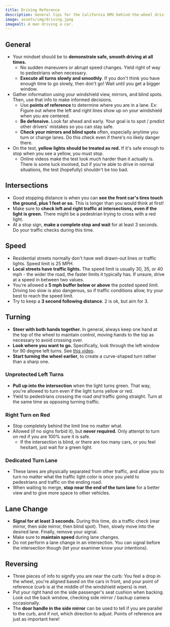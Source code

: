 ```yaml
---
title: Driving Reference
description: General tips for the California DMV behind-the-wheel driving test.
image: assets/img/driving.jpeg
imagealt: A man driving a car.
---
```


## General

* Your mindset should be to **demonstrate safe, smooth driving at all times.**
	* No sudden maneuvers or abrupt speed changes. Yield right of way to pedestrians when necessary.
	* **Execute all turns slowly and smoothly**. If you don't think you have enough time to go slowly, then don't go! Wait until you get a bigger window.
* Gather information using your windshield view, mirrors, and blind spots. Then, use that info to make informed decisions.
	* Use **points of reference** to determine where you are in a lane. Ex: Figure out where the left and right lines show up on your windshield when you are centered.
	* **Be defensive.** Look far ahead and early. Your goal is to spot / predict other drivers' mistakes so you can stay safe.
	* **Check your mirrors and blind spots** often, especially anytime you turn or change lanes. Do this check even if there's no likely danger there.
* On the test, **yellow lights should be treated as red.** If it's safe enough to stop when you see a yellow, you must stop.
	* Online videos make the test look much harder than it actually is. There is some luck involved, but if you're able to drive in normal situations, the test (hopefully) shouldn't be too bad.

## Intersections

* Good stopping distance is when you can **see the front car's tires touch the ground, plus 1 feet or so.** This is longer than you would think at first!
* Make sure to **check left and right traffic at intersections, even if the light is green.** There might be a pedestrian trying to cross with a red light.
* At a stop sign, **make a complete stop and wait** for at least 3 seconds. Do your traffic checks during this time.

## Speed

* Residential streets normally don't have well drawn-out lines or traffic lights. Speed limit is 25 MPH.
* **Local streets have traffic lights.** The speed limit is usually 30, 35, or 40 mph - the wider the road, the faster limits it typically has. If unsure, drive at a speed in between two values.
* You're allowed a **5 mph buffer below or above** the posted speed limit. Driving too slow is also dangerous, so if traffic conditions allow, try your best to reach the speed limit.
* Try to keep a **3 second following distance**. 2 is ok, but aim for 3.

## Turning

* **Steer with both hands together.** In general, always keep one hand at the top of the wheel to maintain control, moving hands to the top as necessary to avoid crossing over.
* **Look where you want to go.** Specifically, look through the left window for 90 degree left turns. See [this video](https://youtu.be/gyYT1N_VbNs).
* **Start turning the wheel earlier**, to create a curve-shaped turn rather than a sharp one.

### Unprotected Left Turns

* **Pull up into the intersection** when the light turns green. That way, you're allowed to turn even if the light turns yellow or red.
* Yield to pedestrians crossing the road *and* traffic going straight. Turn at the same time as opposing turning traffic.

### Right Turn on Red

* Stop completely behind the limit line no matter what.
* Allowed (if no signs forbid it), but **never required.** Only attempt to turn on red if you are 100% sure it is safe.
	* If the intersection is blind, or there are too many cars, or you feel hesitant, just wait for a green light.

### Dedicated Turn Lane

* These lanes are physically separated from other traffic, and allow you to turn no matter what the traffic light color is once you yield to pedestrians and traffic on the ending road.
* When waiting to merge, **stop near the end of the turn lane** for a better view and to give more space to other vehicles.

## Lane Change

* **Signal for at least 3 seconds.** During this time, do a traffic check (rear mirror, then side mirror, then blind spot). Then, slowly move into the desired lane. Finally, remove your signal.
* Make sure to **maintain speed** during lane changes.
* Do not perform a lane change in an intersection. You can signal before the intersection though (let your examiner know your intentions).

## Reversing

* Three pieces of info to signify you are near the curb: You feel a drop in the wheel, you're aligned based on the cars in front, and your point of reference (curb is at the middle of the windshield wipers) is met.
* Put your right hand on the side passenger's seat cushion when backing. Look out the back window, checking side mirror / backup camera occasionally.
* The **door handle in the side mirror** can be used to tell if you are parallel to the curb, and if not, which direction to adjust. Points of reference are just as important here!
